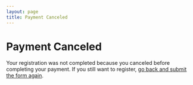 ```yaml
---
layout: page
title: Payment Canceled
---
```

# Payment Canceled

Your registration was not completed because you canceled before completing your
payment. If you still want to register, [go back and submit the form again](/nosleepover).

